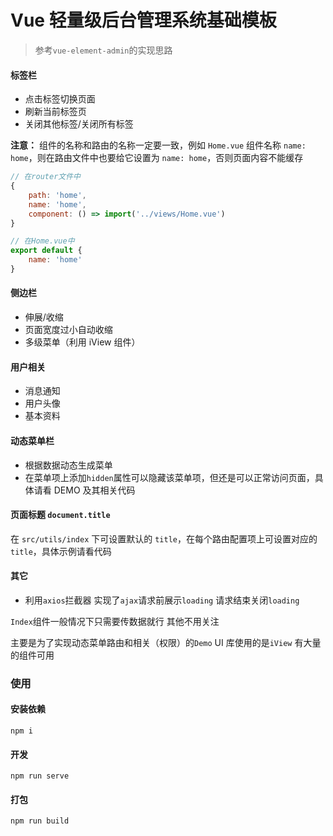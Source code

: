 # Vue 轻量级后台管理系统基础模板

> 参考`vue-element-admin`的实现思路

#### 标签栏

- 点击标签切换页面
- 刷新当前标签页
- 关闭其他标签/关闭所有标签

**注意：** 组件的名称和路由的名称一定要一致，例如 `Home.vue` 组件名称 `name: home`，则在路由文件中也要给它设置为 `name: home`，否则页面内容不能缓存

```js
// 在router文件中
{
    path: 'home',
    name: 'home',
    component: () => import('../views/Home.vue')
}

// 在Home.vue中
export default {
    name: 'home'
}
```

#### 侧边栏

- 伸展/收缩
- 页面宽度过小自动收缩
- 多级菜单（利用 iView 组件）

#### 用户相关

- 消息通知
- 用户头像
- 基本资料

#### 动态菜单栏

- 根据数据动态生成菜单
- 在菜单项上添加`hidden`属性可以隐藏该菜单项，但还是可以正常访问页面，具体请看 DEMO 及其相关代码

#### 页面标题 `document.title`

在 `src/utils/index` 下可设置默认的 `title`，在每个路由配置项上可设置对应的 `title`，具体示例请看代码

#### 其它

- 利用`axios`拦截器 实现了`ajax`请求前展示`loading` 请求结束关闭`loading`

`Index`组件一般情况下只需要传数据就行 其他不用关注

主要是为了实现动态菜单路由和相关（权限）的`Demo`
UI 库使用的是`iView` 有大量的组件可用

### 使用

#### 安装依赖

```
npm i
```

#### 开发

```
npm run serve
```

#### 打包

```
npm run build
```
